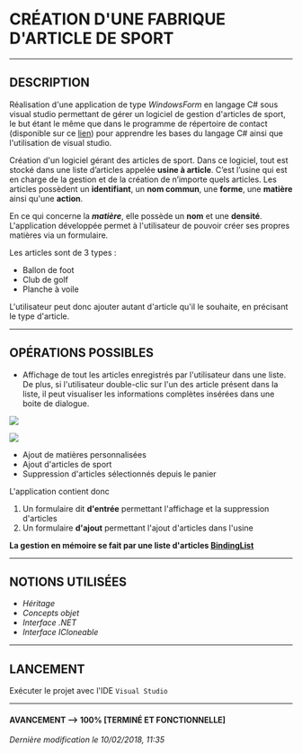 # CRÉATION D'UNE FABRIQUE D'ARTICLE DE SPORT

---------------------------------------------------------

## DESCRIPTION

Réalisation d'une application de type _WindowsForm_ en langage C# sous visual studio permettant de gérer un logiciel de gestion d'articles de sport, le but étant le même que dans le programme de répertoire de contact (disponible sur ce [lien](https://github.com/BourjijKiller/Program_CSharp/tree/master/R%C3%A9pertoire_Contact)) pour apprendre les bases du langage C# ainsi que l'utilisation de visual studio.

Création d'un logiciel gérant des articles de sport. Dans ce logiciel, tout est stocké dans une liste d’articles appelée **usine à article**. C’est l’usine qui est en charge de la gestion et de la création de n’importe quels articles. Les articles possèdent un **identifiant**, un **nom commun**, une **forme**, une **matière** ainsi qu'une **action**.

En ce qui concerne la _**matière**_, elle possède un **nom** et une **densité**. L'application développée permet à l'utilisateur de pouvoir créer ses propres matières via un formulaire.

Les articles sont de 3 types :
* Ballon de foot
* Club de golf
* Planche à voile

L'utilisateur peut donc ajouter autant d'article qu'il le souhaite, en précisant le type d'article.

---------------------------------------------------------

## OPÉRATIONS POSSIBLES

* Affichage de tout les articles enregistrés par l'utilisateur dans une liste. De plus, si l'utilisateur double-clic sur l'un des article présent dans la liste, il peut visualiser les informations complètes insérées dans une boite de dialogue.

![](https://image.noelshack.com/fichiers/2018/03/6/1516487360-capture.png)


![](https://image.noelshack.com/fichiers/2018/03/6/1516487406-capture2.png)

* Ajout de matières personnalisées
* Ajout d'articles de sport
* Suppression d'articles sélectionnés depuis le panier

L'application contient donc
1. Un formulaire dit **d'entrée** permettant l'affichage et la suppression d'articles
2. Un formulaire **d'ajout** permettant l'ajout d'articles dans l'usine

**La gestion en mémoire se fait par une liste d'articles [BindingList](https://msdn.microsoft.com/fr-fr/library/ms132679(v=vs.110).aspx)**

--------------------------------------

## NOTIONS UTILISÉES

* _Héritage_
* _Concepts objet_
* _Interface .NET_
* _Interface ICloneable_

--------------------------------------

## LANCEMENT

Exécuter le projet avec l'IDE `Visual Studio`

--------------------------------------

#### AVANCEMENT --> 100% [TERMINÉ ET FONCTIONNELLE]

_Dernière modification le 10/02/2018, 11:35_